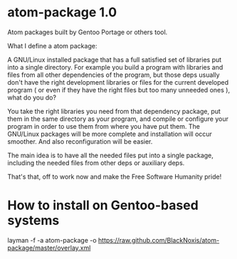 atom-package 1.0
================

Atom packages built by Gentoo Portage or others tool.

What I define a atom package:

A GNU/Linux installed package that has a full satisfied set of libraries put into a single directory.
For example you build a program with libraries and files from all other dependencies of the program, but those deps
usually don't have the right development libraries or files for the current developed program ( or even if they have the
right files but too many unneeded ones ), what do you do?

You take the right libraries you need from that dependency package, put them in the same directory as your program, and 
compile or configure your program in order to use them from where you have put them. The GNU/Linux packages will be more 
complete and installation will occur smoother. And also reconfiguration will be easier.

The main idea is to have all the needed files put into a single package, including the needed files from other deps
or auxiliary deps.

That's that, off to work now and make the Free Software Humanity pride!


How to install on Gentoo-based systems
=====================================
layman -f -a atom-package -o https://raw.github.com/BlackNoxis/atom-package/master/overlay.xml
